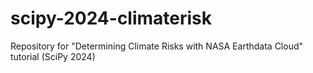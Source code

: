# scipy-2024-climaterisk
Repository for "Determining Climate Risks with NASA Earthdata Cloud" tutorial (SciPy 2024)
